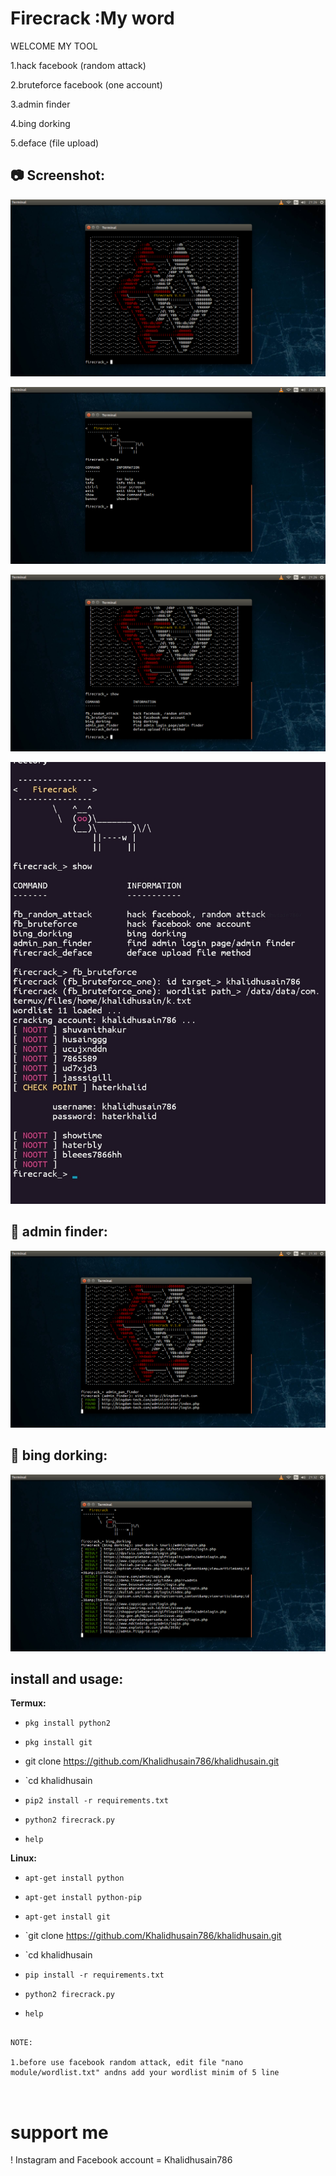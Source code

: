 # Firecrack :My word
 
 WELCOME MY TOOL 
 
1.hack facebook (random attack)

2.bruteforce facebook (one account)

3.admin finder

4.bing dorking

5.deface (file upload)



## :camera: Screenshot:

![1](https://github.com/Khalidhusain786/khalidhusain/blob/main/1.png)

![2](https://github.com/Khalidhusain786/khalidhusain/blob/main/2.png)

![3](https://github.com/Khalidhusain786/khalidhusain/blob/main/3.png)

![4](https://github.com/Khalidhusain786/khalidhusain/blob/main/4.png)
## :mag_right: admin finder:

![5](https://github.com/Khalidhusain786/khalidhusain/blob/main/admin_pan.png)

## :page_with_curl: bing dorking:

![6](https://github.com/Khalidhusain786/khalidhusain/blob/main/dorking.png)











## install and usage:

**Termux:**

* `pkg install python2`

* `pkg install git`

* git clone https://github.com/Khalidhusain786/khalidhusain.git

* `cd khalidhusain

* `pip2 install -r requirements.txt`

* `python2 firecrack.py`

* `help`

**Linux:**

* `apt-get install python`

* `apt-get install python-pip`

* `apt-get install git`

* `git clone https://github.com/Khalidhusain786/khalidhusain.git

* `cd khalidhusain

* `pip install -r requirements.txt`

* `python2 firecrack.py`

* `help`

```

NOTE:

1.before use facebook random attack, edit file "nano module/wordlist.txt" andns add your wordlist minim of 5 line



```

# support me

! Instagram and Facebook account = Khalidhusain786

